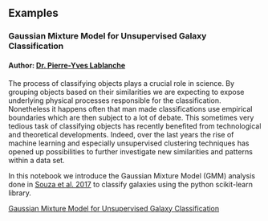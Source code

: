 ## Examples

### Gaussian Mixture Model for Unsupervised Galaxy Classification

#### Author: <a href="https://github.com/pylablanche" target="_blank">Dr. Pierre-Yves Lablanche</a>

The process of classifying objects plays a crucial role in science. By grouping objects based on their similarities we are expecting to expose underlying physical processes responsible for the classification. Nonetheless it happens often that man made classifications use empirical boundaries which are then subject to a lot of debate. This sometimes very tedious task of classifying objects has recently benefited from technological and theoretical developments. Indeed, over the last years the rise of machine learning and especially unsupervised clustering techniques has opened up possibilities to further investigate new similarities and patterns within a data set. 

In this notebook we introduce the Gaussian Mixture Model (GMM) analysis done in [Souza et al. 2017](https://arxiv.org/pdf/1703.07607.pdf) to classify galaxies using the python scikit-learn library.

[Gaussian Mixture Model for Unsupervised Galaxy Classification](GMM/GMM_Python.ipynb)